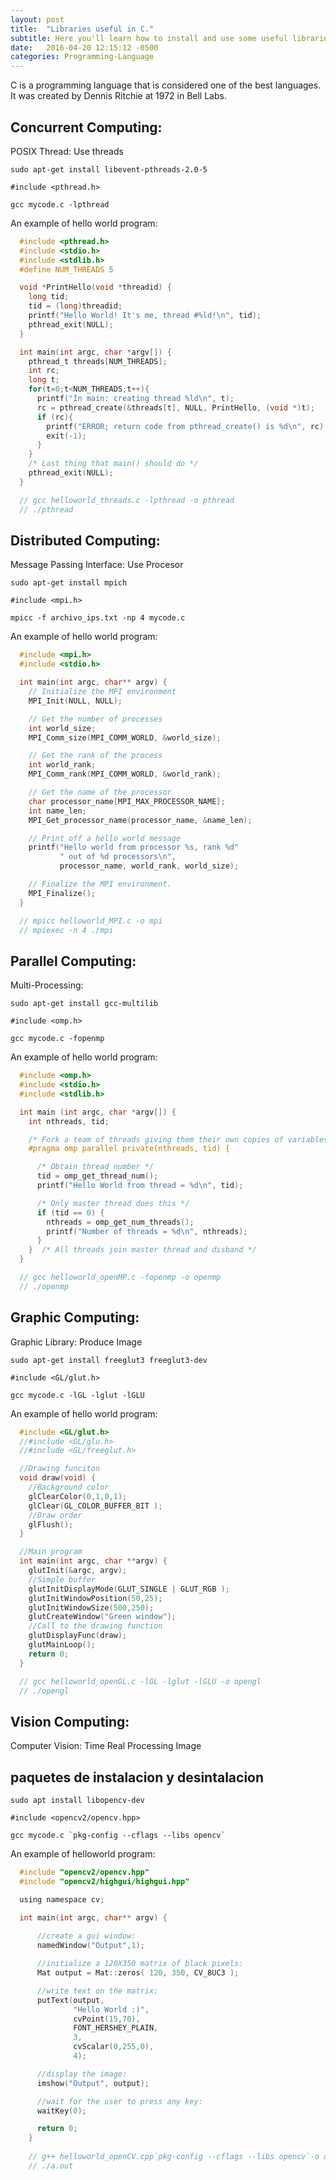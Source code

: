 ```yaml
---
layout: post
title:  "Libraries useful in C."
subtitle: Here you'll learn how to install and use some useful libraries in C language.
date:   2016-04-20 12:15:12 -0500
categories: Programming-Language
---
```


C is a programming language that is considered one of the best languages. It was created by Dennis Ritchie at 1972 in Bell Labs.

## Concurrent Computing:

POSIX Thread: Use threads

    sudo apt-get install libevent-pthreads-2.0-5

```#include <pthread.h>  ```

    gcc mycode.c -lpthread

An example of hello world program:

  ```c
    #include <pthread.h>
    #include <stdio.h>
    #include <stdlib.h>
    #define NUM_THREADS	5

    void *PrintHello(void *threadid) {
      long tid;
      tid = (long)threadid;
      printf("Hello World! It's me, thread #%ld!\n", tid);
      pthread_exit(NULL);
    }

    int main(int argc, char *argv[]) {
      pthread_t threads[NUM_THREADS];
      int rc;
      long t;
      for(t=0;t<NUM_THREADS;t++){
        printf("In main: creating thread %ld\n", t);
        rc = pthread_create(&threads[t], NULL, PrintHello, (void *)t);
        if (rc){
          printf("ERROR; return code from pthread_create() is %d\n", rc);
          exit(-1);
        }
      }
      /* Last thing that main() should do */
      pthread_exit(NULL);
    }

    // gcc helloworld_threads.c -lpthread -o pthread
    // ./pthread
 ```

## Distributed Computing:

Message Passing Interface: Use Procesor

    sudo apt-get install mpich

``` #include <mpi.h> ``` 

    mpicc -f archivo_ips.txt -np 4 mycode.c

An example of hello world program:

  ```c
    #include <mpi.h>
    #include <stdio.h>

    int main(int argc, char** argv) {
      // Initialize the MPI environment
      MPI_Init(NULL, NULL);

      // Get the number of processes
      int world_size;
      MPI_Comm_size(MPI_COMM_WORLD, &world_size);

      // Get the rank of the process
      int world_rank;
      MPI_Comm_rank(MPI_COMM_WORLD, &world_rank);

      // Get the name of the processor
      char processor_name[MPI_MAX_PROCESSOR_NAME];
      int name_len;
      MPI_Get_processor_name(processor_name, &name_len);

      // Print off a hello world message
      printf("Hello world from processor %s, rank %d"
             " out of %d processors\n",
             processor_name, world_rank, world_size);

      // Finalize the MPI environment.
      MPI_Finalize();
    }

    // mpicc helloworld_MPI.c -o mpi
    // mpiexec -n 4 ./mpi
  ```

## Parallel Computing:

Multi-Processing: 

    sudo apt-get install gcc-multilib

``` #include <omp.h> ```

    gcc mycode.c -fopenmp 

An example of hello world program:

  ```c
    #include <omp.h>
    #include <stdio.h>
    #include <stdlib.h>

    int main (int argc, char *argv[]) {
      int nthreads, tid;

      /* Fork a team of threads giving them their own copies of variables */
      #pragma omp parallel private(nthreads, tid) {

        /* Obtain thread number */
        tid = omp_get_thread_num();
        printf("Hello World from thread = %d\n", tid);

        /* Only master thread does this */
        if (tid == 0) {
          nthreads = omp_get_num_threads();
          printf("Number of threads = %d\n", nthreads);
        }
      }  /* All threads join master thread and disband */
    }

    // gcc helloworld_openMP.c -fopenmp -o openmp
    // ./openmp
  ```

## Graphic Computing:

Graphic Library: Produce Image

    sudo apt-get install freeglut3 freeglut3-dev

``` #include <GL/glut.h> ```

    gcc mycode.c -lGL -lglut -lGLU 

An example of hello world program:

  ```c
    #include <GL/glut.h>
    //#include <GL/glu.h>
    //#include <GL/freeglut.h>

    //Drawing funciton
    void draw(void) {
      //Background color
      glClearColor(0,1,0,1);
      glClear(GL_COLOR_BUFFER_BIT );
      //Draw order
      glFlush();
    }

    //Main program
    int main(int argc, char **argv) {
      glutInit(&argc, argv);
      //Simple buffer
      glutInitDisplayMode(GLUT_SINGLE | GLUT_RGB );
      glutInitWindowPosition(50,25);
      glutInitWindowSize(500,250);
      glutCreateWindow("Green window");
      //Call to the drawing function
      glutDisplayFunc(draw);
      glutMainLoop();
      return 0;
    }

    // gcc helloworld_openGL.c -lGL -lglut -lGLU -o opengl
    // ./opengl
  ```

## Vision Computing:

Computer Vision: Time Real Processing Image

## paquetes de instalacion y desintalacion

    sudo apt install libopencv-dev

``` #include <opencv2/opencv.hpp> ```

    gcc mycode.c `pkg-config --cflags --libs opencv` 

An example of helloworld program:

  ```c
    #include "opencv2/opencv.hpp"
    #include "opencv2/highgui/highgui.hpp"

    using namespace cv;

    int main(int argc, char** argv) {
    
        //create a gui window:
        namedWindow("Output",1);

        //initialize a 120X350 matrix of black pixels:
        Mat output = Mat::zeros( 120, 350, CV_8UC3 );

        //write text on the matrix:
        putText(output,
                "Hello World :)",
                cvPoint(15,70),
                FONT_HERSHEY_PLAIN,
                3,
                cvScalar(0,255,0),
                4);

        //display the image:
        imshow("Output", output);

        //wait for the user to press any key:
        waitKey(0);

        return 0;
      }
      
      // g++ helloworld_openCV.cpp`pkg-config --cflags --libs opencv`-o opencv
      // ./a.out
  ```

